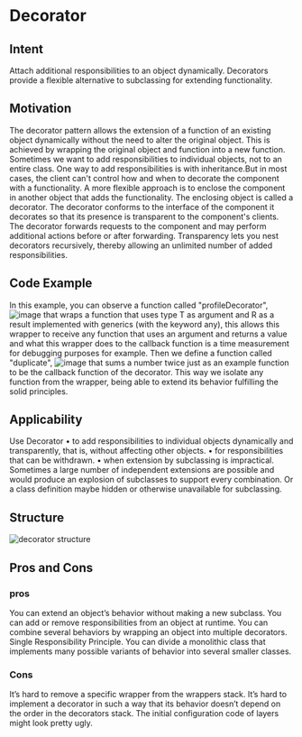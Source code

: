 # Decorator

## Intent
Attach additional responsibilities to an object dynamically. Decorators provide a
flexible alternative to subclassing for extending functionality.


## Motivation
The decorator pattern allows the extension of a function of an existing object dynamically without the need to alter the original object. This is achieved by wrapping the original object and function into a new function.
Sometimes we want to add responsibilities to individual objects, not to an entire class.
One way to add responsibilities is with inheritance.But in most cases, the client can't control how and when to decorate the component with a functionality.
A more flexible approach is to enclose the component in another object that adds the functionality.
The enclosing object is called a decorator. The decorator conforms to the interface of the component it decorates so that its presence is transparent to the component's clients.
The decorator forwards requests to the component and may perform additional actions before or after forwarding.
Transparency lets you nest decorators recursively, thereby allowing an unlimited number of added responsibilities.

## Code Example
In this example, you can observe a function called "profileDecorator",
![image](https://user-images.githubusercontent.com/60928120/178375578-089eafd9-c960-4105-9627-7540ca127e68.png)
that wraps a function that uses type T  as argument and R as a result implemented with generics (with the keyword any), this allows this wrapper to receive any function that uses an argument and returns a value and what this wrapper does to the callback function is a time measurement for debugging purposes for example.
Then we define a function called "duplicate",
![image](https://user-images.githubusercontent.com/60928120/178375618-f264b52b-65e9-4ac0-bb91-cd5fb5602b80.png)
that sums a number twice just as an example function to be the callback function of the decorator.
This way we isolate any function from the wrapper, being able to extend its behavior fulfilling the solid principles.

## Applicability
Use Decorator
• to add responsibilities to individual objects dynamically and transparently, that is, without affecting other objects.
• for responsibilities that can be withdrawn.
• when extension by subclassing is impractical. Sometimes a large number of independent extensions are possible and would produce an explosion of subclasses to support every combination. Or a class definition maybe hidden or otherwise unavailable for subclassing.

## Structure

![decorator structure](https://user-images.githubusercontent.com/60928120/178375425-702739c8-41d3-4f23-9e95-8296d1c8b8b9.png)

## Pros and Cons


### pros
 You can extend an object’s behavior without making a new subclass.
 You can add or remove responsibilities from an object at runtime.
 You can combine several behaviors by wrapping an object into multiple decorators.
 Single Responsibility Principle. You can divide a monolithic class that implements many possible variants of behavior into several smaller classes.

 ### Cons
  It’s hard to remove a specific wrapper from the wrappers stack.
 It’s hard to implement a decorator in such a way that its behavior doesn’t depend on the order in the decorators stack.
 The initial configuration code of layers might look pretty ugly.
